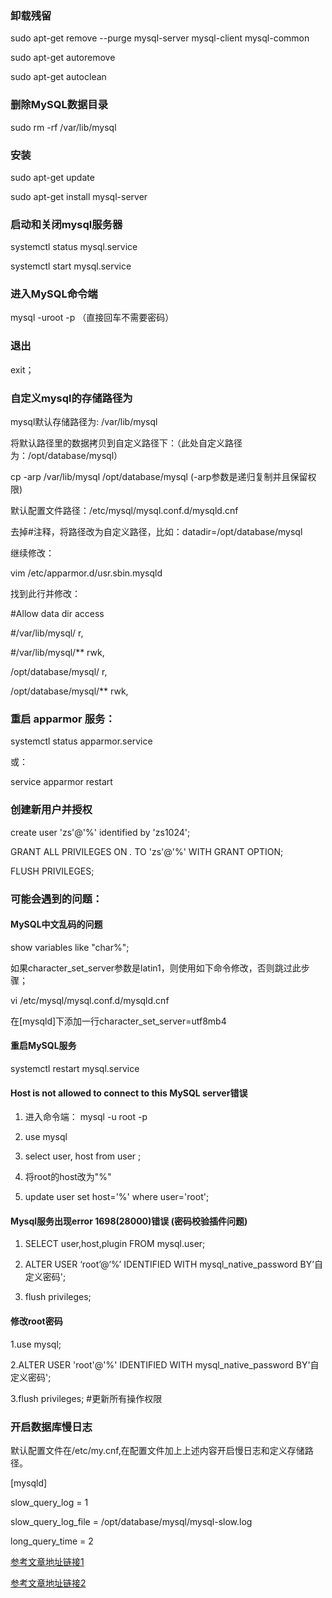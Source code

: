 ### 卸载残留

sudo apt-get remove --purge mysql-server mysql-client mysql-common

sudo apt-get autoremove

sudo apt-get autoclean

### 删除MySQL数据目录

sudo rm -rf /var/lib/mysql


### 安装

sudo apt-get update

sudo apt-get install mysql-server

### 启动和关闭mysql服务器

systemctl status mysql.service

systemctl start mysql.service


### 进入MySQL命令端

mysql -uroot -p （直接回车不需要密码）


### 退出

exit；

### 自定义mysql的存储路径为

mysql默认存储路径为: /var/lib/mysql

将默认路径里的数据拷贝到自定义路径下：（此处自定义路径为：/opt/database/mysql）

cp -arp /var/lib/mysql /opt/database/mysql (-arp参数是递归复制并且保留权限)


默认配置文件路径：/etc/mysql/mysql.conf.d/mysqld.cnf

去掉#注释，将路径改为自定义路径，比如：datadir=/opt/database/mysql

继续修改：

vim /etc/apparmor.d/usr.sbin.mysqld

找到此行并修改：

#Allow data dir access

  #/var/lib/mysql/ r,
  
  #/var/lib/mysql/** rwk,
  
  /opt/database/mysql/ r,
  
  /opt/database/mysql/** rwk,

### 重启 apparmor 服务：

systemctl status apparmor.service

或：

service apparmor restart


### 创建新用户并授权

create user 'zs'@'%' identified by 'zs1024';

GRANT ALL PRIVILEGES ON *.* TO 'zs'@'%' WITH GRANT OPTION;

FLUSH PRIVILEGES;


### 可能会遇到的问题：

#### MySQL中文乱码的问题

show variables like "char%";

如果character_set_server参数是latin1，则使用如下命令修改，否则跳过此步骤；

vi /etc/mysql/mysql.conf.d/mysqld.cnf

在[mysqld]下添加一行character_set_server=utf8mb4


#### 重启MySQL服务

systemctl restart mysql.service

#### Host is not allowed to connect to this MySQL server错误

1. 进入命令端： mysql -u root -p

2. use mysql

3. select user, host from user ;

4. 将root的host改为"%"

5. update user set host='%' where user='root';

#### Mysql服务出现error 1698(28000)错误 (密码校验插件问题)

1. SELECT user,host,plugin FROM mysql.user;

2. ALTER USER ‘root’@‘%’ IDENTIFIED WITH mysql_native_password BY’自定义密码';

3. flush privileges;

#### 修改root密码

1.use mysql;
 
2.ALTER USER 'root'@'%' IDENTIFIED WITH mysql_native_password BY'自定义密码';

3.flush privileges; #更新所有操作权限

### 开启数据库慢日志

默认配置文件在/etc/my.cnf,在配置文件加上上述内容开启慢日志和定义存储路径。

[mysqld]

slow_query_log = 1

slow_query_log_file = /opt/database/mysql/mysql-slow.log

long_query_time = 2


[参考文章地址链接1](https://www.wake.wiki/archives/ubuntu1804-an-zhuang-mysql-shu-ju-ku)

[参考文章地址链接2](https://www.cnblogs.com/RioTian/p/16066917.html)






